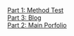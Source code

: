 [Part 1: Method Test](https://cse134b-hw5-d450a.web.app/methodtest.html)    
[Part 3: Blog](https://cse134b-hw5-d450a.web.app/crud.html)     
[Part 2: Main Porfolio](https://cse134b-hw5-d450a.web.app/)     

